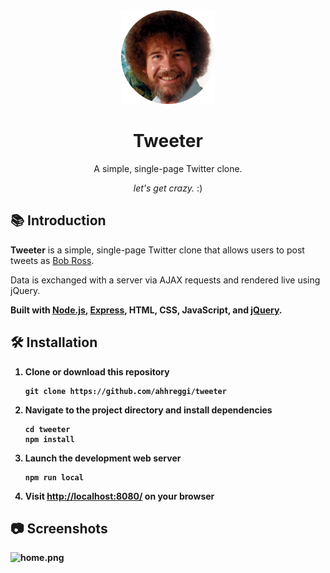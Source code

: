 <!-- TITLE -->
<div align="center">
<img src="public/images/bobross.png" alt="tweeter" width="150px">
<p>
<h1>Tweeter</h1>
<p>A simple, single-page Twitter clone.</p>
<p><i>let's get crazy.</i> :)
</p>
</div>

<!-- INTRODUCTION -->

## 📚 Introduction

<b>Tweeter</b> is a simple, single-page Twitter clone that allows users to post tweets as [Bob Ross](https://en.wikipedia.org/wiki/Bob_Ross).

Data is exchanged with a server via AJAX requests and rendered live using jQuery.

<b>Built with <a href="https://nodejs.org/en/">Node.js</a>, <a href="https://expressjs.com/">Express</a>, HTML, CSS, JavaScript, and [jQuery](https://jquery.com/).

<!-- INSTALLATION -->

## 🛠 Installation

1. Clone or download this repository
   ```
   git clone https://github.com/ahhreggi/tweeter
   ```
2. Navigate to the project directory and install dependencies
   ```
   cd tweeter
   npm install
   ```
3. Launch the development web server
   ```
   npm run local
   ```
4. Visit <a href="http://localhost:8080/">http://localhost:8080/</a> on your browser

## 📷 Screenshots

<img src="https://i.imgur.com/fvsJnnC.png" alt="home.png">
